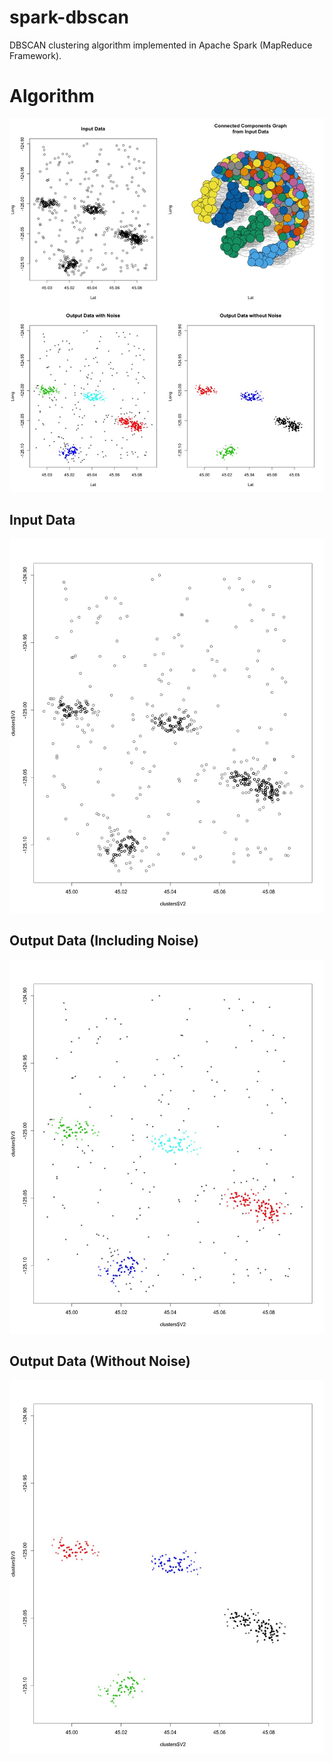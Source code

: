 # spark-dbscan
DBSCAN clustering algorithm implemented in Apache Spark (MapReduce Framework).

# Algorithm

![Algorithm](results/dbscan_results.jpeg)

## Input Data

![Input Data](results/input_data.jpeg)

## Output Data (Including Noise)

![Output Data (Including Noise)](results/output_data_with_noise.jpeg)

## Output Data (Without Noise)

![Output Data (Without Noise)](results/output_data_cleaned.jpeg)